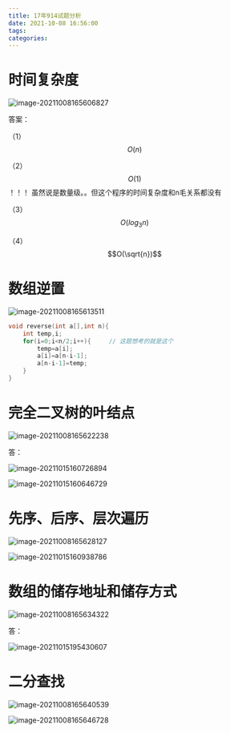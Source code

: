 ```yaml
---
title: 17年914试题分析
date: 2021-10-08 16:56:00
tags:
categories:
---
```




# 时间复杂度

![image-20211008165606827](https://gitee.com/simple_one1/pic/raw/master/image-20211008165606827.png)

答案：

（1）$$O(n)$$

（2）$$O(1)$$  ！！！ 虽然说是数量级。。但这个程序的时间复杂度和n毛关系都没有

（3）$$O(log_3n)$$

（4）$$O(\sqrt{n})$$









# 数组逆置

![image-20211008165613511](https://gitee.com/simple_one1/pic/raw/master/image-20211008165613511.png)

```c
void reverse(int a[],int n){
	int temp,i;		
	for(i=0;i<n/2;i++){		// 这题想考的就是这个
		temp=a[i];
		a[i]=a[n-i-1];
		a[n-i-1]=temp;
	}
}
```







# 完全二叉树的叶结点

![image-20211008165622238](https://gitee.com/simple_one1/pic/raw/master/image-20211008165622238.png)

答：

![image-20211015160726894](https://gitee.com/simple_one1/pic/raw/master/image-20211015160726894.png)

![image-20211015160646729](https://gitee.com/simple_one1/pic/raw/master/image-20211015160646729.png)





# 先序、后序、层次遍历

![image-20211008165628127](https://gitee.com/simple_one1/pic/raw/master/image-20211008165628127.png)

![image-20211015160938786](https://gitee.com/simple_one1/pic/raw/master/image-20211015160938786.png)





# 数组的储存地址和储存方式

![image-20211008165634322](https://gitee.com/simple_one1/pic/raw/master/image-20211008165634322.png)

答：

![image-20211015195430607](https://gitee.com/simple_one1/pic/raw/master/image-20211015195430607.png)





# 二分查找

![image-20211008165640539](https://gitee.com/simple_one1/pic/raw/master/image-20211008165640539.png)











![image-20211008165646728](https://gitee.com/simple_one1/pic/raw/master/image-20211008165646728.png)